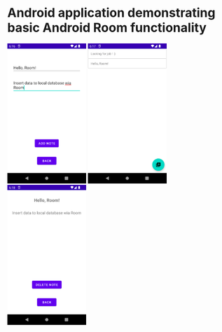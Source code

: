 # Android application demonstrating basic Android Room functionality

<img src="screenshots/Screenshot_20220702_181655.png" width="180" height="320"> <img src="screenshots/Screenshot_20220702_181748.png" width="180" height="320"> <img src="screenshots/Screenshot_20220702_181816.png" width="180" height="320">